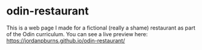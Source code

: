 # odin-restaurant
This is a web page I made for a fictional (really a shame) restaurant as part of the Odin curriculum. You can see a live preview here: https://jordanpburns.github.io/odin-restaurant/
